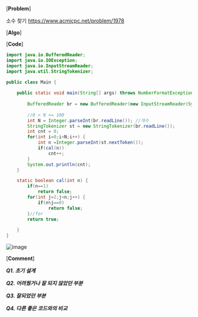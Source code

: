
[**Problem**]

소수 찾기 https://www.acmicpc.net/problem/1978

[**Algo**]


[**Code**]

```java
import java.io.BufferedReader;
import java.io.IOException;
import java.io.InputStreamReader;
import java.util.StringTokenizer;

public class Main {
	
	public static void main(String[] args) throws NumberFormatException, IOException {
		
		BufferedReader br = new BufferedReader(new InputStreamReader(System.in));
		
		//0 < N <= 100
		int N = Integer.parseInt(br.readLine()); //개수
		StringTokenizer st = new StringTokenizer(br.readLine());
 		int cnt = 0;
		for(int i=0;i<N;i++) {
			int n =Integer.parseInt(st.nextToken());
			if(cal(n)) 
				cnt++;
		}
		System.out.println(cnt);
	}

	static boolean cal(int n) {
		if(n==1)
			return false;
		for(int j=2;j<n;j++) {
			if(n%j==0)
				return false;
		}//for
		return true;
		
	}
}

```
![image](https://user-images.githubusercontent.com/49296139/139916009-2d7da048-4553-40dd-8d67-597eba64805b.png)

[**Comment**]

***Q1. 초기 설계***


***Q2. 어려웠거나 잘 되지 않았던 부분***

***Q3. 잘되었던 부분***

***Q4. 다른 좋은 코드와의 비교***

